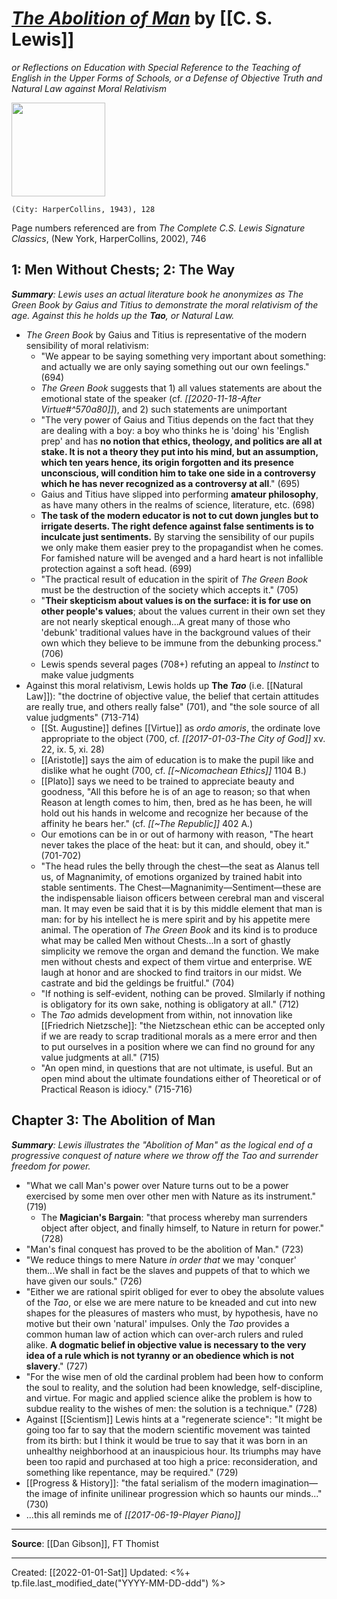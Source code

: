 
# [*The Abolition of Man*](https://www.harpercollins.com/products/the-abolition-of-man-c-s-lewis) by [[C. S. Lewis]]
*or Reflections on Education with Special Reference to the Teaching of English in the Upper Forms of Schools, or a Defense of Objective Truth and Natural Law against Moral Relativism*

<img src="https://cdn.shopify.com/s/files/1/0285/2821/4050/products/9780060652944.jpg" width=150>

`(City: HarperCollins, 1943), 128`

Page numbers referenced are from *The Complete C.S. Lewis Signature Classics*, (New York, HarperCollins, 2002), 746



## 1: Men Without Chests; 2: The Way
_**Summary**: Lewis uses an actual literature book he anonymizes as The Green Book by Gaius and Titius to demonstrate the moral relativism of the age. Against this he holds up the **Tao**, or Natural Law._

- *The Green Book* by Gaius and Titius is representative of the modern sensibility of moral relativism:
	- "We appear to be saying something very important about something: and actually we are only saying something out our own feelings." (694)
	- *The Green Book* suggests that 1) all values statements are about the emotional state of the speaker (cf. *[[2020-11-18-After Virtue#^570a80]]*), and 2) such statements are unimportant
	- "The very power of Gaius and Titius depends on the fact that they are dealing with a boy: a boy who thinks he is 'doing' his 'English prep' and has **no notion that ethics, theology, and politics are all at stake. It is not a theory they put into his mind, but an assumption, which ten years hence, its origin forgotten and its presence unconscious, will condition him to take one side in a controversy which he has never recognized as a controversy at all**." (695)
	- Gaius and Titius have slipped into performing **amateur philosophy**, as have many others in the realms of science, literature, etc. (698)
	- **The task of the modern educator is not to cut down jungles but to irrigate deserts. The right defence against false sentiments is to inculcate just sentiments.** By starving the sensibility of our pupils we only make them easier prey to the propagandist when he comes. For famished nature will be avenged and a hard heart is not infallible protection against a soft head. (699)
	- "The practical result of education in the spirit of *The Green Book* must be the destruction of the society which accepts it." (705)
	- "**Their skepticism about values is on the surface: it is for use on other people's values**; about the values current in their own set they are not nearly skeptical enough...A great many of those who 'debunk' traditional values have in the background values of their own which they believe to be immune from the debunking process." (706)
	- Lewis spends several pages (708+) refuting an appeal to *Instinct* to make value judgments
- Against this moral relativism, Lewis holds up **The *Tao*** (i.e. [[Natural Law]]): "the doctrine of objective value, the belief that certain attitudes are really true, and others really false" (701), and "the sole source of all value judgments" (713-714)
	- [[St. Augustine]] defines [[Virtue]] as *ordo amoris*, the ordinate love appropriate to the object (700,  cf. *[[2017-01-03-The City of God]]* xv. 22, ix. 5, xi. 28)
	- [[Aristotle]] says the aim of education is to make the pupil like and dislike what he ought (700, cf. *[[~Nicomachean Ethics]]* 1104 B.)
	- [[Plato]] says we need to be trained to appreciate beauty and goodness, "All this before he is of an age to reason; so that when Reason at length comes to him, then, bred as he has been, he will hold out his hands in welcome and recognize her because of the affinity he bears her." (cf. *[[~The Republic]]* 402 A.)
	- Our emotions can be in or out of harmony with reason, "The heart never takes the place of the heat: but it can, and should, obey it." (701-702)
	- "The head rules the belly through the chest—the seat as Alanus tell us, of Magnanimity, of emotions organized by trained habit into stable sentiments. The Chest—Magnanimity—Sentiment—these are the indispensable liaison officers between cerebral man and visceral man. It may even be said that it is by this middle element that man is man: for by his intellect he is mere spirit and by his appetite mere animal. The operation of *The Green Book* and its kind is to produce what may be called Men without Chests...In a sort of ghastly simplicity we remove the organ and demand the function. We make men without chests and expect of them virtue and enterprise. WE laugh at honor and are shocked to find traitors in our midst. We castrate and bid the geldings be fruitful." (704)
	- "If nothing is self-evident, nothing can be proved. SImilarly if nothing is obligatory for its own sake, nothing is obligatory at all." (712)
	- The *Tao* admids development from within, not innovation like [[Friedrich Nietzsche]]: "the Nietzschean ethic can be accepted only if we are ready to scrap traditional morals as a mere error and then to put ourselves in a position where we can find no ground for any value judgments at all." (715)
	- "An open mind, in questions that are not ultimate, is useful. But an open mind about the ultimate foundations either of Theoretical or of Practical Reason is idiocy." (715-716)


## Chapter 3: The Abolition of Man
_**Summary**: Lewis illustrates the "Abolition of Man"  as the logical end of a progressive conquest of nature where we throw off the Tao and surrender freedom for power._

- "What we call Man's power over Nature turns out to be a power exercised by some men over other men with Nature as its instrument." (719)
	- The **Magician's Bargain**: "that process whereby man surrenders object after object, and finally himself, to Nature in return for power." (728)
- "Man's final conquest has proved to be the abolition of Man." (723)
- "We reduce things to mere Nature *in order that* we may 'conquer' them...We shall in fact be the slaves and puppets of that to which we have given our souls." (726)
- "Either we are rational spirit obliged for ever to obey the absolute values of the *Tao*, or else we are mere nature to be kneaded and cut into new shapes for the pleasures of masters who must, by hypothesis, have no motive but their own 'natural' impulses. Only the *Tao* provides a common human law of action which can over-arch rulers and ruled alike. **A dogmatic belief in objective value is necessary to the very idea of a rule which is not tyranny or an obedience which is not slavery**." (727)
- "For the wise men of old the cardinal problem had been how to conform the soul to reality, and the solution had been knowledge, self-discipline, and virtue. For magic and applied science alike the problem is how to subdue reality to the wishes of men: the solution is a technique." (728)
- Against [[Scientism]] Lewis hints at a "regenerate science": "It might be going too far to say that the modern scientific movement was tainted from its birth: but I think it would be true to say that it was born in an unhealthy neighborhood at an inauspicious hour. Its triumphs may have been too rapid and purchased at too high a price: reconsideration, and something like repentance, may be required." (729)
- [[Progress & History]]: "the fatal serialism of the modern imagination—the image of infinite unilinear progression which so haunts our minds..." (730)
- ...this all reminds me of *[[2017-06-19-Player Piano]]*



--- 
**Source**: [[Dan Gibson]], FT Thomist

---
Created: [[2022-01-01-Sat]]
Updated: <%+ tp.file.last_modified_date("YYYY-MM-DD-ddd") %>
